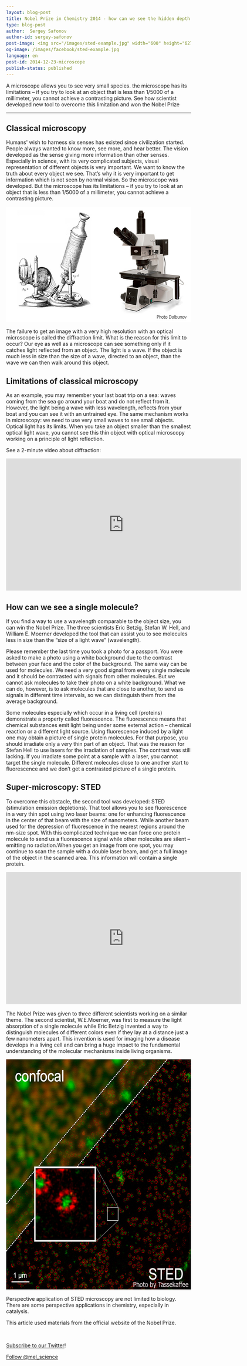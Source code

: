 ```yaml
---
layout: blog-post
title: Nobel Prize in Chemistry 2014 - how can we see the hidden depth with an optical microscope? 
type: blog-post
author:  Sergey Safonov
author-id: sergey-safonov
post-image: <img src="/images/sted-example.jpg" width="600" height="627" alt="sted">
og-image: /images/facebook/sted-example.jpg
language: en
post-id: 2014-12-23-microscope
publish-status: published
---
```

A microscope allows you to see very small species. the microscope has its limitations – if you try to look at an object that is less than 1/5000 of a millimeter, you cannot achieve a contrasting picture. See how scientist developed new tool to overcome this limitation and won the Nobel Prize
<!-- more -->

---

## Classical microscopy

Humans' wish to harness six senses has existed since civilization started. People always wanted to know more, see more, and hear better. The vision developed as the sense giving more information than other senses. Especially in science, with its very complicated subjects, visual representation of different objects is very important. We want to know the truth about every object we see. That’s why it is very important to get information which is not seen by normal vision. So the microscope was developed. But the microscope has its limitations – if you try to look at an object that is less than 1/5000 of a millimeter, you cannot achieve a contrasting picture. 

<img src="/images/microscope-ages.jpg" width="600" height="314" alt="microscopes">

The failure to get an image with a very high resolution with an optical microscope is called the diffraction limit. What is the reason for this limit to occur? 
Our eye as well as a microscope can see something only if it catches light reflected from an object. The light is a wave. If the object is much less in size than the size of a wave, directed to an object, than the wave we can then walk around this object. 

## Limitations of classical microscopy 

As an example, you may remember your last boat trip on a sea: waves coming from the sea go around your boat and do not reflect from it. However, the light being a wave with less wavelength, reflects from your boat and you can see it with an untrained eye. The same mechanism works in microscopy: we need to use very small waves to see small objects. Optical light has its limits. When you take an object smaller than the smallest optical light wave, you cannot see this thin object with optical microscopy working on a principle of light reflection. 

See a 2-minute video about diffraction:

<iframe width="640" height="360" src="http://www.youtube.com/embed/-mNQW5OShMA?rel=0" frameborder="0" allowfullscreen></iframe>
<br>

## How can we see a single molecule?

If you find a way to use a wavelength comparable to the object size, you can win the Nobel Prize. 
The three scientists Eric Betzig, Stefan W. Hell, and William E. Moerner developed the tool that can assist you to see molecules less in size than the “size of a light wave” (wavelength).

Please remember the last time you took a photo for a passport. You were asked to make a photo using a white background due to the contrast between your face and the color of the background. The same way can be used for molecules. We need a very good signal from every single molecule and it should be contrasted with signals from other molecules. But we cannot ask molecules to take their photo on a white background. What we can do, however, is to ask molecules that are close to another, to send us signals in different time intervals, so we can distinguish them from the average background. 

Some molecules especially which occur in a living cell (proteins) demonstrate a property called fluorescence. The fluorescence means that chemical substances emit light being under some external action – chemical reaction or a different light source. Using fluorescence induced by a light one may obtain a picture of single protein molecules. For that purpose, you should irradiate only a very thin part of an object. That was the reason for Stefan Hell to use lasers for the irradiation of samples. The contrast was still lacking. If you irradiate some point at a sample with a laser, you cannot target the single molecule. Different molecules close to one another start to fluorescence and we don’t get a contrasted picture of a single protein. 

## Super-microscopy: STED

To overcome this obstacle, the second tool was developed: STED (stimulation emission depletions). That tool allows you to see fluorescence in a very thin spot using two laser beams: one for enhancing fluorescence in the center of that beam with the size of nanometers. While another beam used for the depression of fluorescence in the nearest regions around the nm-size spot. With this complicated technique we can force one protein molecule to send us a fluorescence signal while other molecules are silent – emitting no radiation.When you get an image from one spot, you may continue to scan the sample with a double laser beam, and get a full image of the object in the scanned area. This information will contain a single protein. 

<iframe width="640" height="360" src="http://www.youtube.com/embed/nFaGOEbBkyk?rel=0" frameborder="0" allowfullscreen></iframe>
<br>

The Nobel Prize was given to three different scientists working on a similar theme. The second scientist, W.E.Moerner, was first to measure the light absorption of a single molecule while Eric Betzig invented a way to distinguish molecules of different colors even if they lay at a distance just a few nanometers apart. 
This invention is used for imaging how a disease develops in a living cell and can bring a huge impact to the fundamental understanding of the molecular mechanisms inside living organisms. 

<img src="/images/sted-example.jpg" width="600" height="627" alt="sted">

Perspective application of STED microscopy are not limited to biology. There are some perspective applications in chemistry, especially in catalysis. 

This article used materials from the official website of the Nobel Prize.




<br/>

<a href="https://twitter.com/mel_science">Subscribe to our Twitter</a>!

<!-- Begin Twitter follow -->
<a href="https://twitter.com/mel_science" class="twitter-follow-button" data-show-count="false" data-size="large">Follow @mel_science</a>
<script>!function(d,s,id){var js,fjs=d.getElementsByTagName(s)[0],p=/^http:/.test(d.location)?'http':'https';if(!d.getElementById(id)){js=d.createElement(s);js.id=id;js.src=p+'://platform.twitter.com/widgets.js';fjs.parentNode.insertBefore(js,fjs);}}(document, 'script', 'twitter-wjs');</script>
<!-- End Twitter follow -->
